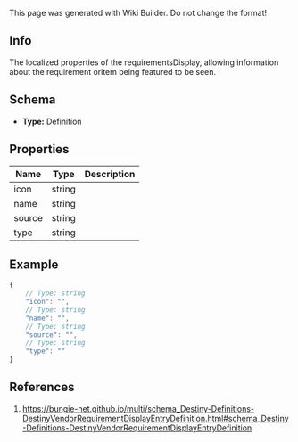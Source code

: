 <span class="wiki-builder">This page was generated with Wiki Builder. Do not change the format!</span>

## Info
The localized properties of the requirementsDisplay, allowing information about the requirement oritem being featured to be seen.

## Schema
* **Type:** Definition

## Properties
Name | Type | Description
---- | ---- | -----------
icon | string | 
name | string | 
source | string | 
type | string | 

## Example
```javascript
{
    // Type: string
    "icon": "",
    // Type: string
    "name": "",
    // Type: string
    "source": "",
    // Type: string
    "type": ""
}

```

## References
1. https://bungie-net.github.io/multi/schema_Destiny-Definitions-DestinyVendorRequirementDisplayEntryDefinition.html#schema_Destiny-Definitions-DestinyVendorRequirementDisplayEntryDefinition
